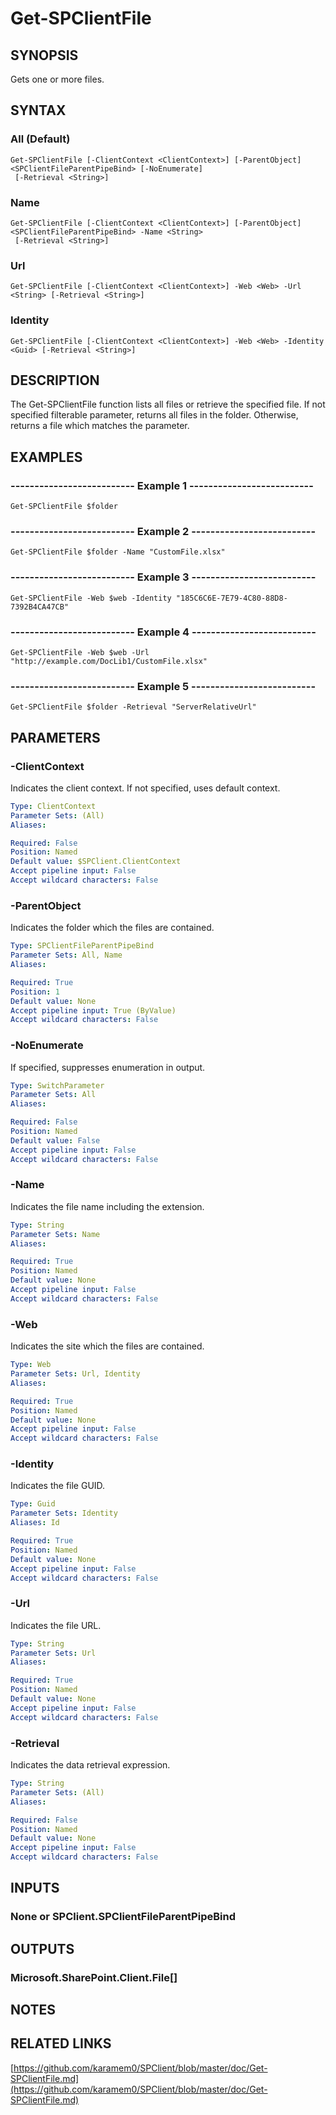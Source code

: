 # Get-SPClientFile

## SYNOPSIS
Gets one or more files.

## SYNTAX

### All (Default)
```
Get-SPClientFile [-ClientContext <ClientContext>] [-ParentObject] <SPClientFileParentPipeBind> [-NoEnumerate]
 [-Retrieval <String>]
```

### Name
```
Get-SPClientFile [-ClientContext <ClientContext>] [-ParentObject] <SPClientFileParentPipeBind> -Name <String>
 [-Retrieval <String>]
```

### Url
```
Get-SPClientFile [-ClientContext <ClientContext>] -Web <Web> -Url <String> [-Retrieval <String>]
```

### Identity
```
Get-SPClientFile [-ClientContext <ClientContext>] -Web <Web> -Identity <Guid> [-Retrieval <String>]
```

## DESCRIPTION
The Get-SPClientFile function lists all files or retrieve the specified file.
If not specified filterable parameter, returns all files in the folder.
Otherwise, returns a file which matches the parameter.

## EXAMPLES

### -------------------------- Example 1 --------------------------
```
Get-SPClientFile $folder
```

### -------------------------- Example 2 --------------------------
```
Get-SPClientFile $folder -Name "CustomFile.xlsx"
```

### -------------------------- Example 3 --------------------------
```
Get-SPClientFile -Web $web -Identity "185C6C6E-7E79-4C80-88D8-7392B4CA47CB"
```

### -------------------------- Example 4 --------------------------
```
Get-SPClientFile -Web $web -Url "http://example.com/DocLib1/CustomFile.xlsx"
```

### -------------------------- Example 5 --------------------------
```
Get-SPClientFile $folder -Retrieval "ServerRelativeUrl"
```

## PARAMETERS

### -ClientContext
Indicates the client context.
If not specified, uses default context.

```yaml
Type: ClientContext
Parameter Sets: (All)
Aliases: 

Required: False
Position: Named
Default value: $SPClient.ClientContext
Accept pipeline input: False
Accept wildcard characters: False
```

### -ParentObject
Indicates the folder which the files are contained.

```yaml
Type: SPClientFileParentPipeBind
Parameter Sets: All, Name
Aliases: 

Required: True
Position: 1
Default value: None
Accept pipeline input: True (ByValue)
Accept wildcard characters: False
```

### -NoEnumerate
If specified, suppresses enumeration in output.

```yaml
Type: SwitchParameter
Parameter Sets: All
Aliases: 

Required: False
Position: Named
Default value: False
Accept pipeline input: False
Accept wildcard characters: False
```

### -Name
Indicates the file name including the extension.

```yaml
Type: String
Parameter Sets: Name
Aliases: 

Required: True
Position: Named
Default value: None
Accept pipeline input: False
Accept wildcard characters: False
```

### -Web
Indicates the site which the files are contained.

```yaml
Type: Web
Parameter Sets: Url, Identity
Aliases: 

Required: True
Position: Named
Default value: None
Accept pipeline input: False
Accept wildcard characters: False
```

### -Identity
Indicates the file GUID.

```yaml
Type: Guid
Parameter Sets: Identity
Aliases: Id

Required: True
Position: Named
Default value: None
Accept pipeline input: False
Accept wildcard characters: False
```

### -Url
Indicates the file URL.

```yaml
Type: String
Parameter Sets: Url
Aliases: 

Required: True
Position: Named
Default value: None
Accept pipeline input: False
Accept wildcard characters: False
```

### -Retrieval
Indicates the data retrieval expression.

```yaml
Type: String
Parameter Sets: (All)
Aliases: 

Required: False
Position: Named
Default value: None
Accept pipeline input: False
Accept wildcard characters: False
```

## INPUTS

### None or SPClient.SPClientFileParentPipeBind

## OUTPUTS

### Microsoft.SharePoint.Client.File[]

## NOTES

## RELATED LINKS

[https://github.com/karamem0/SPClient/blob/master/doc/Get-SPClientFile.md](https://github.com/karamem0/SPClient/blob/master/doc/Get-SPClientFile.md)

